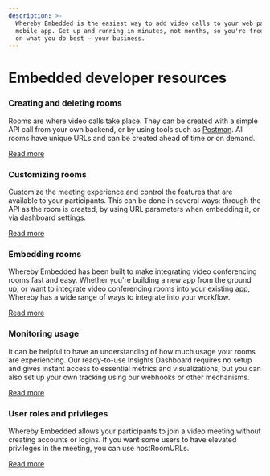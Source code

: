 ```yaml
---
description: >-
  Whereby Embedded is the easiest way to add video calls to your web page or
  mobile app. Get up and running in minutes, not months, so you're free to focus
  on what you do best — your business.
---
```


# Embedded developer resources

### Creating and deleting rooms

Rooms are where video calls take place. They can be created with a simple API call from your own backend, or by using tools such as [Postman](https://www.postman.com). All rooms have unique URLs and can be created ahead of time or on demand.

[Read more](creating-and-deleting-rooms/)



### Customizing rooms

Customize the meeting experience and control the features that are available to your participants. This can be done in several ways: through the API as the room is created, by using URL parameters when embedding it, or via dashboard settings.

[Read more](customizing-rooms/)



### Embedding rooms

Whereby Embedded has been built to make integrating video conferencing rooms fast and easy. Whether you're building a new app from the ground up, or want to integrate video conferencing rooms into your existing app, Whereby has a wide range of ways to integrate into your workflow.

[Read more](embedding-rooms/)



### Monitoring usage

It can be helpful to have an understanding of how much usage your rooms are experiencing. Our ready-to-use Insights Dashboard requires no setup and gives instant access to essential metrics and visualizations, but you can also set up your own tracking using our webhooks or other mechanisms.

[Read more](monitoring-usage/)



### User roles and privileges

Whereby Embedded allows your participants to join a video meeting without creating accounts or logins. If you want some users to have elevated privileges in the meeting, you can use hostRoomURLs.

[Read more](user-roles-and-privileges.md)

